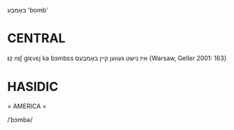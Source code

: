 באָמבע
'bomb'

CENTRAL
========

ᵻz nᵻʃ giɛvɛj ka bɔmbɛs איז נישט געווען קיין באָמבעס {Warsaw, Geller 2001: 163}

HASIDIC
=======
= AMERICA = 

/ˈbɔmbə/